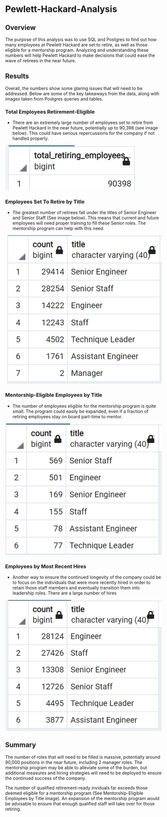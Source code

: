 # Pewlett-Hackard-Analysis

## Overview
The purpose of this analysis was to use SQL and Postgres to find out how many employees at Pewlett Hackard are set to retire, as well as those eligible for a mentorship program.  Analyzing and understanding these numbers will help Pewlett Hackard to make decisions that could ease the wave of retirees in the near future.  

## Results
Overall, the numbers show some glaring issues that will need to be addressed.  Below are some of the key takeaways from the data, along with images taken from Postgres queries and tables. 

### Total Employees Retirement-Eligible

* There are an extremely large number of employees set to retire from Pewlett Hackard in the near future, potentially up to 90,398 (see image below).  This could have serious repercussions for the company if not handled properly.  

![Total Retirement-Eligible](https://github.com/cflavallee/Pewlett-Hackard-Analysis/blob/main/total%20retiring%20employees.PNG)

### Employees Set To Retire by Title

* The greatest number of retirees fall under the titles of Senior Engineer and Senior Staff (See image below).  This means that current and future employees will need proper training to fill these Senior roles.  The mentorship program can help with this need.  

![Retiring Titles](https://github.com/cflavallee/Pewlett-Hackard-Analysis/blob/main/retiring%20titles.PNG)

### Mentorship-Eligible Employees by Title

* The number of employees eligible for the mentorship program is quite small.  The program could easily be expanded, even if a fraction of retiring employees stay on board part-time to mentor. 

![Mentorship Titles](https://github.com/cflavallee/Pewlett-Hackard-Analysis/blob/main/mentorship%20titles.PNG)

### Employees by Most Recent Hires

* Another way to ensure the continued longevity of the company could be to focus on the individuals that were more recently hired in order to retain those staff members and eventually transition them into leadership roles.  There are a large number of hires

![Mentorship Hire Date](https://github.com/cflavallee/Pewlett-Hackard-Analysis/blob/main/most%20recent%20hire%20by%20titles.PNG)


## Summary
The number of roles that will need to be filled is massive, potentially around 90,000 positions in the near future, including 2 manager roles.  The mentorship program may be able to alleviate some of the burden, but additional measures and hiring strategies will need to be deployed to ensure the continued success of the company.  

The number of qualified retirement-ready inviduals far exceeds those deemed eligible for a mentorship program (See Mentorship-Eligible Employees by Title image).  An expansion of the mentorship program would be advisable to ensure that enough qualified staff will take over for those retiring. 

